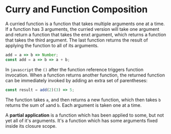 <h1>Curry and Function Composition</h1>

A curried function is a function that takes multiple arguments one at a time.
If a function has 3 arguments, the curried version will take one argument and return a function that takes the enxt argument, which returns a function that takes the third argument. The last function returns the result of applying the function to all of its arguments.

```javascript
add = a => b => Number;
const add = a => b => a + b;
```

In `javascript` the `()` after the function reference triggers function invocation. When a function returns another function, the returned function can be immediately invoked by adding an extra set of parentheses:

```javascript
const result = add(2)(3) => 5;
```

The function takes `a`, and then returns a new function, which then takes `b` returns the sum of `a`and `b`. Each argument is taken one at a time.

A <strong>partial application</strong> is a function which has been applied to some, but not yet all of it's arguments.
It's a function which has some arguments fixed inside its closure scope.
